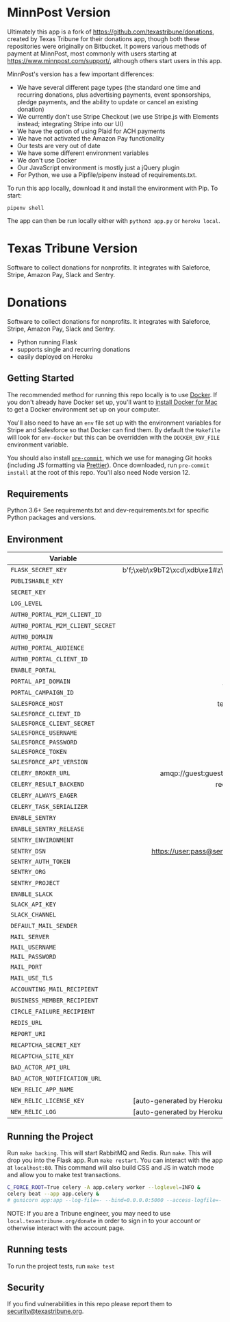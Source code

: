 MinnPost Version
=========

Ultimately this app is a fork of https://github.com/texastribune/donations, created by Texas Tribune for their donations app, though both these repositories were originally on Bitbucket. It powers various methods of payment at MinnPost, most commonly with users starting at https://www.minnpost.com/support/, although others start users in this app.

MinnPost's version has a few important differences:

- We have several different page types (the standard one time and recurring donations, plus advertising payments, event sponsorships, pledge payments, and the ability to update or cancel an existing donation)
- We currently don't use Stripe Checkout (we use Stripe.js with Elements instead; integrating Stripe into our UI)
- We have the option of using Plaid for ACH payments
- We have not activated the Amazon Pay functionality
- Our tests are very out of date
- We have some different environment variables
- We don't use Docker
- Our JavaScript environment is mostly just a jQuery plugin
- For Python, we use a Pipfile/pipenv instead of requirements.txt.

To run this app locally, download it and install the environment with Pip. To start:

```
pipenv shell
```

The app can then be run locally either with `python3 app.py` or `heroku local`.


Texas Tribune Version
=========

Software to collect donations for nonprofits. It integrates with Saleforce, Stripe, Amazon Pay, Slack and Sentry.

Donations
=========

Software to collect donations for nonprofits. It integrates with Saleforce, Stripe, Amazon Pay, Slack and Sentry.

- Python running Flask
- supports single and recurring donations
- easily deployed on Heroku

Getting Started
---------------

The recommended method for running this repo locally is to use [Docker](https://www.docker.com/). If you don't already have Docker set up, you'll want to [install Docker for Mac](https://docs.docker.com/engine/installation/mac/) to get a Docker environment set up on your computer.

You'll also need to have an `env` file set up with the environment variables for Stripe
and Salesforce so that Docker can find them. By default the `Makefile` will look for
`env-docker` but this can be overridden with the `DOCKER_ENV_FILE` environment variable.

You should also install [`pre-commit`](https://pre-commit.com/#install), which we use for managing Git hooks (including JS formatting via [Prettier](https://prettier.io/)). Once downloaded, run `pre-commit install` at the root of this repo. You'll also need Node version 12.

Requirements
------------

Python 3.6+
See requirements.txt and dev-requirements.txt for specific Python packages and versions.

Environment
-----------

| Variable                    |                                        Example |
|-----------------------------|-----------------------------------------------:|
| `FLASK_SECRET_KEY`          |  b'f;\xeb\x9bT2\xcd\xdb\xe1#z\xfb\xab\xf8(\x03'|
| `PUBLISHABLE_KEY`           |                                  pk_test_12345 |
| `SECRET_KEY`                |                                  sk_test_12335 |
| `LOG_LEVEL`                 |                                          DEBUG |
| `AUTH0_PORTAL_M2M_CLIENT_ID`|                                         string |
| `AUTH0_PORTAL_M2M_CLIENT_SECRET`|                                     string |
| `AUTH0_DOMAIN`              |                                     domain.com |
| `AUTH0_PORTAL_AUDIENCE`     |                                      foobarbaz |
| `AUTH0_PORTAL_CLIENT_ID`    |                             stringstringstring |
| `ENABLE_PORTAL`             |                                           True |
| `PORTAL_API_DOMAIN`         |                          <https://foo.bar/api> |
| `PORTAL_CAMPAIGN_ID`        |                             stringstringstring |
| `SALESFORCE_HOST`           |                            test.salesforce.com |
| `SALESFORCE_CLIENT_ID`      |                                                |
| `SALESFORCE_CLIENT_SECRET`  |                                                |
| `SALESFORCE_USERNAME`       |                                                |
| `SALESFORCE_PASSWORD`       |                                                |
| `SALESFORCE_TOKEN`          |                                                |
| `SALESFORCE_API_VERSION`    |                                          v43.0 |
| `CELERY_BROKER_URL`         |              amqp://guest:guest@rabbitmq:5672/ |
| `CELERY_RESULT_BACKEND`     |                           redis://redis:6379/0 |
| `CELERY_ALWAYS_EAGER`       |                                          False |
| `CELERY_TASK_SERIALIZER`    |                                           json |
| `ENABLE_SENTRY`             |                                           True |
| `ENABLE_SENTRY_RELEASE`     |                                           True |
| `SENTRY_ENVIRONMENT`        |                                           test |
| `SENTRY_DSN`                |        <https://user:pass@sentry/7?timeout=10> |
| `SENTRY_AUTH_TOKEN`         |                                                |
| `SENTRY_ORG`                |                                       your-org |
| `SENTRY_PROJECT`            |                                      donations |
| `ENABLE_SLACK`              |                                          False |
| `SLACK_API_KEY`             |                                                |
| `SLACK_CHANNEL`             |                                     #donations |
| `DEFAULT_MAIL_SENDER`       |                                    foo@bar.org |
| `MAIL_SERVER`               |                                mail.server.com |
| `MAIL_USERNAME`             |                                                |
| `MAIL_PASSWORD`             |                                                |
| `MAIL_PORT`                 |                                             25 |
| `MAIL_USE_TLS`              |                                           True |
| `ACCOUNTING_MAIL_RECIPIENT` |                                    foo@bar.org |
| `BUSINESS_MEMBER_RECIPIENT` |                                    foo@bar.org |
| `CIRCLE_FAILURE_RECIPIENT`  |                                    foo@bar.org |
| `REDIS_URL`                 |                             redis://redis:6379 |
| `REPORT_URI`                |                              <https://foo.bar> |
| `RECAPTCHA_SECRET_KEY`      |                             stringstringstring |
| `RECAPTCHA_SITE_KEY`        |                             stringstringstring |
| `BAD_ACTOR_API_URL`         |                          <https://foo.bar.api> |
| `BAD_ACTOR_NOTIFICATION_URL`|                          <https://foo.bar.api> |
| `NEW_RELIC_APP_NAME`|                                         donations-prod |
| `NEW_RELIC_LICENSE_KEY`|          [auto-generated by Heroku newrelic add-on] |
| `NEW_RELIC_LOG`|                  [auto-generated by Heroku newrelic add-on] |

Running the Project
-------------------

Run `make backing`. This will start RabbitMQ and Redis.
Run `make`. This will drop you into the Flask app.
Run `make restart`. You can interact with the app at `localhost:80`. This command will also build CSS and JS in watch mode and allow you to make test transactions.

```sh
C_FORCE_ROOT=True celery -A app.celery worker --loglevel=INFO &
celery beat --app app.celery &
# gunicorn app:app --log-file=- --bind=0.0.0.0:5000 --access-logfile=-
```

NOTE: If you are a Tribune engineer, you may need to use `local.texastribune.org/donate` in order to sign in to your account or otherwise interact with the account page.

Running tests
-------------

To run the project tests, run
`make test`

Security
--------

If you find vulnerabilities in this repo please report them to security@texastribune.org.
